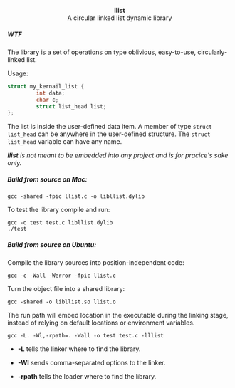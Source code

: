 <p align="center">
  <b>llist</b><br>
  <a>A circular linked list dynamic library</a>
</p>

##### WTF

The library is a set of operations on type oblivious, easy-to-use, circularly-linked list.

Usage:
``` c
struct my_kernail_list {
         int data;
         char c;
         struct list_head list;
};
```
The list is inside the user-defined data item. A member of type `struct list_head` can be anywhere in the user-defined structure. The `struct list_head` variable can have any name.

_**llist** is not meant to be embedded into any project and is for pracice's sake only._

##### Build from source on Mac:

``` console
gcc -shared -fpic llist.c -o libllist.dylib
```

To test the library compile and run:

``` console
gcc -o test test.c libllist.dylib
./test
```

##### Build from source on Ubuntu:

Compile the library sources into position-independent code:
``` console
gcc -c -Wall -Werror -fpic llist.c
```

Turn the object file into a shared library:

``` console
gcc -shared -o libllist.so llist.o
```

The run path will embed location in the executable during the linking
stage, instead of relying on default locations or environment variables.

``` console
gcc -L. -Wl,-rpath=. -Wall -o test test.c -lllist
```
  * **-L** tells the linker where to find the library.

  * **-Wl** sends comma-separated options to the linker.

  * **-rpath** tells the loader where to find the library.
